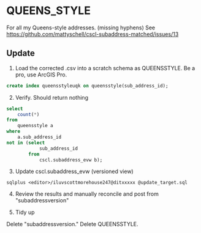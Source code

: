 # QUEENS_STYLE

For all my Queens-style addresses. (missing hyphens)  See https://github.com/mattyschell/cscl-subaddress-matched/issues/13

## Update

1. Load the corrected .csv into a scratch schema as QUEENSSTYLE. Be a pro, use ArcGIS Pro. 

```sql
create index queensstyleuqk on queensstyle(sub_address_id);
```

2.  Verify. Should return nothing

```sql 
select 
    count(*) 
from
    queensstyle a
where 
    a.sub_address_id 
not in (select 
            sub_address_id 
        from
            cscl.subaddress_evw b);
```


3. Update cscl.subaddress_evw (versioned view)

```shell
sqlplus <editor>/iluvscottmorehouse247@ditxxxxx @update_target.sql
```

4. Review the results and manually reconcile and post from "subaddressversion"

5. Tidy up

Delete "subaddressversion." Delete QUEENSSTYLE.

